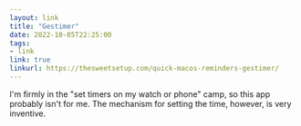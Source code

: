 ```yaml
---
layout: link
title: "Gestimer"
date: 2022-10-05T22:25:00
tags:
- link
link: true
linkurl: https://thesweetsetup.com/quick-macos-reminders-gestimer/
---
```

I'm firmly in the "set timers on my watch or phone" camp, so this app probably isn't for me. The
mechanism for setting the time, however, is very inventive.
